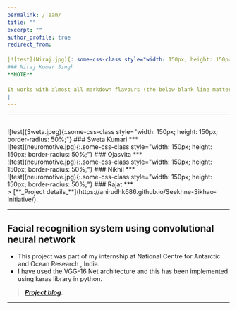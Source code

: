 ```yaml
---
permalink: /Team/
title: ""
excerpt: ""
author_profile: true
redirect_from: 

|![test](Niraj.jpg){:.some-css-class style="width: 150px; height: 150px; border-radius: 50%; alt:hi; bottom-margin:0px;"}|
### Niraj Kumar Singh 
**NOTE**

It works with almost all markdown flavours (the below blank line matters).
|
---
```

***
<br>
![test](Sweta.jpeg){:.some-css-class style="width: 150px; height: 150px; border-radius: 50%;"}    
### Sweta Kumari
***
<br>
![test](neuromotive.jpg){:.some-css-class style="width: 150px; height: 150px;  border-radius: 50%;"}
### Ojasvita
***
<br>
![test](neuromotive.jpg){:.some-css-class style="width: 150px; height: 150px; border-radius: 50%;"}
### Nikhil
***
<br>
![test](neuromotive.jpg){:.some-css-class style="width: 150px; height: 150px; border-radius: 50%;"}
### Rajat
***
<br>
> [**_Project details_**](https://anirudhk686.github.io/Seekhne-Sikhao-Initiative/).

***

## Facial recognition system using convolutional neural network 

* This project was part of my internship at National Centre for Antarctic and Ocean Research , India. 
* I have used the VGG-16 Net architecture and this has been implemented using keras library in python.

> [**_Project blog_**](https://anirudhk686.github.io/facial_recognition/).

***
